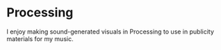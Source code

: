 # Processing

I enjoy making sound-generated visuals in Processing to use in publicity materials for my music.
